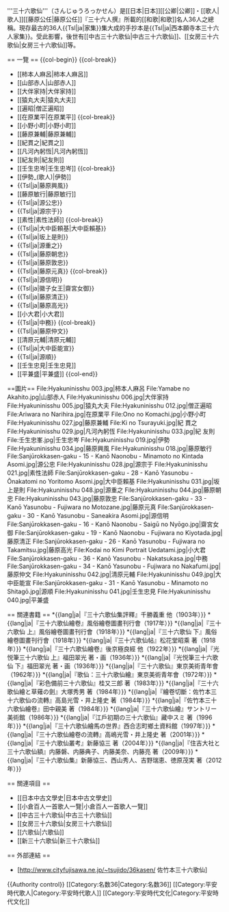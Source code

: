 '''三十六歌仙'''（さんじゅうろっかせん）是[[日本|日本]][[公卿|公卿]]・[[歌人|歌人]][[藤原公任|藤原公任]]『三十六人撰』所載的[[和歌|和歌]]名人36人之總稱。現存最古的36人{{Tsl|ja|家集}}集大成的手抄本是{{Tsl|ja|西本願寺本三十六人家集}}。受此影響，後世有[[中古三十六歌仙|中古三十六歌仙]]、[[女房三十六歌仙|女房三十六歌仙]]等。

== 一覽 ==
{{col-begin}}
{{col-break}}
* [[柿本人麻呂|柿本人麻呂]]
* [[山部赤人|山部赤人]]
* [[大伴家持|大伴家持]]
* [[猿丸大夫|猿丸大夫]]
* [[遍昭|僧正遍昭]]
* [[在原業平|在原業平]]
{{col-break}}
* [[小野小町|小野小町]]
* [[藤原兼輔|藤原兼輔]]
* [[紀貫之|紀貫之]]
* [[凡河內躬恆|凡河內躬恆]]
* [[紀友則|紀友則]]
* [[壬生忠岑|壬生忠岑]]
{{col-break}}
* [[伊勢_(歌人)|伊勢]]
* {{Tsl|ja|藤原興風}}
* [[藤原敏行|藤原敏行]]
* {{Tsl|ja|源公忠}}
* {{Tsl|ja|源宗于}}
* [[素性|素性法師]]
{{col-break}}
* {{Tsl|ja|大中臣頼基|大中臣賴基}}
* {{Tsl|ja|坂上是則}}
* {{Tsl|ja|源重之}}
* {{Tsl|ja|藤原朝忠}}
* {{Tsl|ja|藤原敦忠}}
* {{Tsl|ja|藤原元真}}
{{col-break}}
* {{Tsl|ja|源信明}}
* {{Tsl|ja|徽子女王|齋宮女御}}
* {{Tsl|ja|藤原清正}}
* {{Tsl|ja|藤原高光}}
* [[小大君|小大君]]
* {{Tsl|ja|中務}}
{{col-break}}
* {{Tsl|ja|藤原仲文}}
* [[清原元輔|清原元輔]]
* {{Tsl|ja|大中臣能宣}}
* {{Tsl|ja|源順}}
* [[壬生忠見|壬生忠見]]
* [[平兼盛|平兼盛]]
{{col-end}}

==圖片==
 <gallery>
File:Hyakuninisshu 003.jpg|柿本人麻呂
File:Yamabe no Akahito.jpg|山部赤人
File:Hyakuninisshu 006.jpg|大伴家持
File:Hyakuninisshu 005.jpg|猿丸大夫
File:Hyakuninisshu 012.jpg|僧正遍昭
File:Ariwara no Narihira.jpg|在原業平
File:Ono no Komachi.jpg|小野小町
File:Hyakuninisshu 027.jpg|藤原兼輔
File:Ki no Tsurayuki.jpg|紀 貫之
File:Hyakuninisshu 029.jpg|凡河內躬恆
File:Hyakuninisshu 033.jpg|紀 友則
File:壬生忠峯.jpg|壬生忠岑
File:Hyakuninisshu 019.jpg|伊勢
File:Hyakuninisshu 034.jpg|藤原興風
File:Hyakuninisshu 018.jpg|藤原敏行
File:Sanjūrokkasen-gaku - 15 - Kanō Naonobu - Minamoto no Kintada Asomi.jpg|源公忠
File:Hyakuninisshu 028.jpg|源宗于
File:Hyakuninisshu 021.jpg|素性法師
File:Sanjūrokkasen-gaku - 28 - Kanō Yasunobu - Ōnakatomi no Yoritomo Asomi.jpg|大中臣賴基
File:Hyakuninisshu 031.jpg|坂上是則
File:Hyakuninisshu 048.jpg|源重之
File:Hyakuninisshu 044.jpg|藤原朝忠
File:Hyakuninisshu 043.jpg|藤原敦忠
File:Sanjūrokkasen-gaku - 33 - Kanō Yasunobu - Fujiwara no Motozane.jpg|藤原元真
File:Sanjūrokkasen-gaku - 30 - Kanō Yasunobu - Saneakira Asomi.jpg|源信明
File:Sanjūrokkasen-gaku - 16 - Kanō Naonobu - Saigū no Nyōgo.jpg|齋宮女御
File:Sanjūrokkasen-gaku - 19 - Kanō Naonobu - Fujiwara no Kiyotada.jpg|藤原清正
File:Sanjūrokkasen-gaku - 26 - Kanō Yasunobu - Fujiwara no Takamitsu.jpg|藤原高光
File:Kodai no Kimi Portrait Uedatami.jpg|小大君
File:Sanjūrokkasen-gaku - 36 - Kanō Yasunobu - Nakatsukasa.jpg|中務
File:Sanjūrokkasen-gaku - 34 - Kanō Yasunobu - Fujiwara no Nakafumi.jpg|藤原仲文
File:Hyakuninisshu 042.jpg|清原元輔
File:Hyakuninisshu 049.jpg|大中臣能宣
File:Sanjūrokkasen-gaku - 31 - Kanō Yasunobu - Minamoto no Shitagō.jpg|源順
File:Hyakuninisshu 041.jpg|壬生忠見
File:Hyakuninisshu 040.jpg|平兼盛
</gallery>

== 關連書籍 ==
*{{lang|ja|『三十六歌仙集評釋』千勝義重 他（1903年）}}
*{{lang|ja|『三十六歌仙繪卷』風俗繪卷圖畫刊行會（1917年）}}
*{{lang|ja|『三十六歌仙 上』風俗繪卷圖畫刊行會（1918年）}}
*{{lang|ja|『三十六歌仙 下』風俗繪卷圖畫刊行會（1918年）}}
*{{lang|ja|『三十六歌仙帖』松花堂昭乘 著（1918年）}}
*{{lang|ja|『三十六歌仙繪卷』後京極良經 他（1922年）}}
*{{lang|ja|『光悦筆三十六歌仙 上』福田翠光 著・画（1936年）}}
*{{lang|ja|『光悦筆三十六歌仙 下』福田翠光 著・画（1936年）}}
*{{lang|ja|『三十六歌仙』東京美術青年會（1962年）}}
*{{lang|ja|『歌仙：三十六歌仙繪』東京美術青年會（1972年）}}
*{{lang|ja|『彩色備前三十六歌仙』桂又三郎 著（1983年）}}
*{{lang|ja|『三十六歌仙繪と草薙の劍』大塚秀男 著（1984年）}}
*{{lang|ja|『繪卷切斷：佐竹本三十六歌仙の流轉』高島光雪・井上隆史 著（1984年）}}
*{{lang|ja|『佐竹本三十六歌仙繪卷』田中親美 著（1984年）}}
*{{lang|ja|『三十六歌仙繪』サントリー美術館（1986年）}}
*{{lang|ja|『江戶初期の三十六歌仙』藏中スミ 著（1996年）}}
*{{lang|ja|『三十六歌仙繪馬の世界』西合志町鄉土資料館（1997年）}}
*{{lang|ja|『三十六歌仙繪卷の流轉』高嶋光雪・井上隆史 著（2001年）}}
*{{lang|ja|『三十六歌仙叢考』新藤協三 著（2004年）}}
*{{lang|ja|『住吉大社と三十六歌仙額』内藤磐、内藤典子、内藤美奈、内藤亮 著（2009年）}}
*{{lang|ja|『三十六歌仙集』新藤協三、西山秀人、吉野瑞恵、徳原茂実 著（2012年）}}

== 關連項目 ==
* [[日本中古文學史|日本中古文學史]]
* [[小倉百人一首歌人一覽|小倉百人一首歌人一覽]]
* [[中古三十六歌仙|中古三十六歌仙]]
* [[女房三十六歌仙|女房三十六歌仙]]
* [[六歌仙|六歌仙]]
* [[新三十六歌仙|新三十六歌仙]]

== 外部連結 ==
* [http://www.cityfujisawa.ne.jp/~tsujido/36kasen/ 佐竹本三十六歌仙]

{{Authority control}}
[[Category:名数36|Category:名数36]]
[[Category:平安時代歌人|Category:平安時代歌人]]
[[Category:平安時代文化|Category:平安時代文化]]